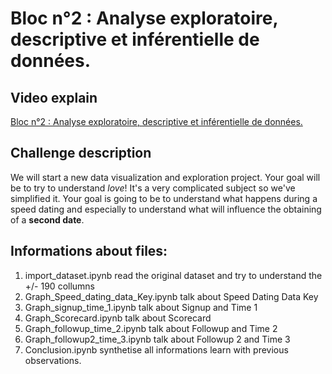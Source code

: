 # Bloc n°2 : Analyse exploratoire, descriptive et inférentielle de données.

## Video explain

[Bloc n°2 : Analyse exploratoire, descriptive et inférentielle de données.](https://youtu.be/30RdyQbVUVM "Bloc n°2")

## Challenge description

We will start a new data visualization and exploration project. Your goal will be to try to understand *love*! It's a very complicated subject so we've simplified it. Your goal is going to be to understand what happens during a speed dating and especially to understand what will influence the obtaining of a **second date**.


## Informations about files:

1. import_dataset.ipynb read the original dataset and try to understand the +/- 190 collumns
2. Graph_Speed_dating_data_Key.ipynb talk about Speed Dating Data Key
3. Graph_signup_time_1.ipynb talk about Signup and Time 1
4. Graph_Scorecard.ipynb talk about Scorecard
5. Graph_followup_time_2.ipynb talk about Followup and Time 2
6. Graph_followup2_time_3.ipynb talk about Followup 2 and Time 3
7. Conclusion.ipynb synthetise all informations learn with previous observations.
